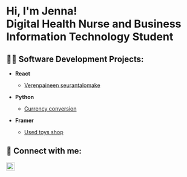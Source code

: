 <h1>Hi, I'm Jenna! <br/> Digital Health Nurse and Business Information Technology Student
  
<h2>👨‍💻 Software Development Projects:</h2>

- <b> React </b>
  - [Verenpaineen seurantalomake](https://github.com/ojesa040-xamk/verenpaineen_seurantalomake)
 
- <b> Python </b>
  - [Currency conversion](https://github.com/ojesa040-xamk/CurrencyConversion.git)

- <b> Framer </b>
  - [Used toys shop](https://github.com/ojesa040-xamk/Toyshop.git)
<h2>             🤳 Connect with me:</h2>

[<img align="left" alt="JennaSalmi | LinkedIn" width="22px" src="https://cdn.jsdelivr.net/npm/simple-icons@v3/icons/linkedin.svg" />][linkedin]

[linkedin]: www.linkedin.com/in/jenna-salmi-a461122b7


